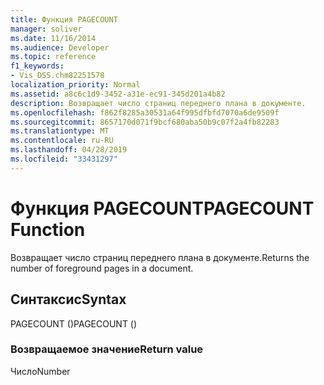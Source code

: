 ```yaml
---
title: Функция PAGECOUNT
manager: soliver
ms.date: 11/16/2014
ms.audience: Developer
ms.topic: reference
f1_keywords:
- Vis_DSS.chm82251578
localization_priority: Normal
ms.assetid: a8c6c1d9-3452-a31e-ec91-345d201a4b82
description: Возвращает число страниц переднего плана в документе.
ms.openlocfilehash: f862f8285a30531a64f995dfbfd7070a6de9509f
ms.sourcegitcommit: 8657170d071f9bcf680aba50b9c07f2a4fb82283
ms.translationtype: MT
ms.contentlocale: ru-RU
ms.lasthandoff: 04/28/2019
ms.locfileid: "33431297"
---
```

# <a name="pagecount-function"></a><span data-ttu-id="693db-103">Функция PAGECOUNT</span><span class="sxs-lookup"><span data-stu-id="693db-103">PAGECOUNT Function</span></span>

<span data-ttu-id="693db-104">Возвращает число страниц переднего плана в документе.</span><span class="sxs-lookup"><span data-stu-id="693db-104">Returns the number of foreground pages in a document.</span></span> 
  
## <a name="syntax"></a><span data-ttu-id="693db-105">Синтаксис</span><span class="sxs-lookup"><span data-stu-id="693db-105">Syntax</span></span>

<span data-ttu-id="693db-106">PAGECOUNT ()</span><span class="sxs-lookup"><span data-stu-id="693db-106">PAGECOUNT ()</span></span>
  
### <a name="return-value"></a><span data-ttu-id="693db-107">Возвращаемое значение</span><span class="sxs-lookup"><span data-stu-id="693db-107">Return value</span></span>

<span data-ttu-id="693db-108">Число</span><span class="sxs-lookup"><span data-stu-id="693db-108">Number</span></span>
  

